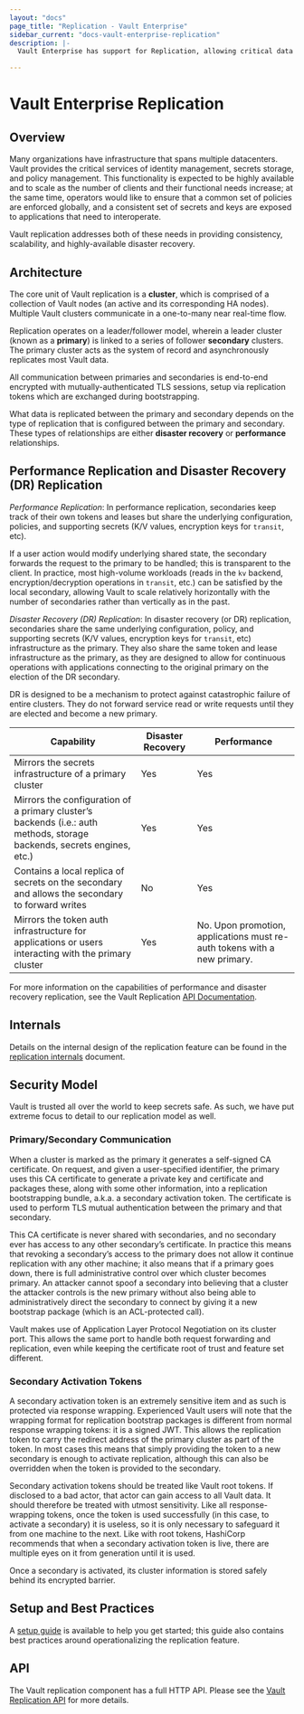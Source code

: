 ```yaml
---
layout: "docs"
page_title: "Replication - Vault Enterprise"
sidebar_current: "docs-vault-enterprise-replication"
description: |-
  Vault Enterprise has support for Replication, allowing critical data to be replicated across clusters to support horizontally scaling and disaster recovery workloads.

---
```


# Vault Enterprise Replication

## Overview

Many organizations have infrastructure that spans multiple datacenters. Vault
provides the critical services of identity management, secrets storage, and
policy management.  This functionality is expected to be highly available and
to scale as the number of clients and their functional needs increase; at the
same time, operators would like to ensure that a common set of policies are
enforced globally, and a consistent set of secrets and keys are exposed to
applications that need to interoperate.

Vault replication addresses both of these needs in providing consistency,
scalability, and highly-available disaster recovery.

## Architecture

The core unit of Vault replication is a **cluster**, which is comprised of a
collection of Vault nodes (an active and its corresponding HA nodes). Multiple Vault
clusters communicate in a one-to-many near real-time flow.

Replication operates on a leader/follower model, wherein a leader cluster (known as a
**primary**) is linked to a series of follower **secondary** clusters. The primary
cluster acts as the system of record and asynchronously replicates most Vault data.

All communication between primaries and secondaries is end-to-end encrypted
with mutually-authenticated TLS sessions, setup via replication tokens which are
exchanged during bootstrapping.

What data is replicated between the primary and secondary depends on the type of
replication that is configured between the primary and secondary. These types
of relationships are either **disaster recovery** or **performance**
relationships.

## Performance Replication and Disaster Recovery (DR) Replication

*Performance Replication*:
In performance replication, secondaries keep track of their own tokens and leases
but share the underlying configuration, policies, and supporting secrets (K/V values,
encryption keys for `transit`, etc).

If a user action would modify underlying shared state, the secondary forwards the request
to the primary to be handled; this is transparent to the client. In practice, most
high-volume workloads (reads in the `kv` backend, encryption/decryption operations
in `transit`, etc.) can be satisfied by the local secondary, allowing Vault to scale
relatively horizontally with the number of secondaries rather than vertically as
in the past.

*Disaster Recovery (DR) Replication*:
In disaster recovery (or DR) replication, secondaries share the same underlying configuration,
policy, and supporting secrets  (K/V values, encryption keys for `transit`, etc) infrastructure
as the primary. They also share the same token and lease infrastructure as the primary, as
they are designed to allow for continuous operations with applications connecting to the
original primary on the election of the DR secondary.

DR is designed to be a mechanism to protect against catastrophic failure of entire clusters.
They do not forward service read or write requests until they are elected and become a new primary.

| Capability                                                                                                               	| Disaster Recovery 	| Performance                                                              	|
|--------------------------------------------------------------------------------------------------------------------------	|-------------------	|--------------------------------------------------------------------------	|
| Mirrors the secrets infrastructure of a primary cluster                                                                  	| Yes               	| Yes                                                                      	|
| Mirrors the configuration of a primary cluster’s backends (i.e.: auth methods, storage backends, secrets engines, etc.) 	| Yes               	| Yes                                                                      	|
| Contains a local replica of secrets on the secondary and allows the secondary to forward writes                          	| No                	| Yes                                                                      	|
| Mirrors the token auth infrastructure for applications or users interacting with the primary cluster                     	| Yes               	| No. Upon promotion, applications must re-auth tokens with a new primary. 	|

For more information on the capabilities of performance and disaster recovery replication, see the Vault Replication [API Documentation](/api/system/replication.html).

## Internals

Details on the internal design of the replication feature can be found in the
[replication
internals](/docs/internals/replication.html)
document.

## Security Model

Vault is trusted all over the world to keep secrets safe. As such, we have put
extreme focus to detail to our replication model as well.

### Primary/Secondary Communication

When a cluster is marked as the primary it generates a self-signed CA
certificate. On request, and given a user-specified identifier, the primary
uses this CA certificate to generate a private key and certificate and packages
these, along with some other information, into a replication bootstrapping
bundle, a.k.a. a secondary activation token. The certificate is used to perform
TLS mutual authentication between the primary and that secondary.

This CA certificate is never shared with secondaries, and no secondary ever has
access to any other secondary’s certificate. In practice this means that
revoking a secondary’s access to the primary does not allow it continue
replication with any other machine; it also means that if a primary goes down,
there is full administrative control over which cluster becomes primary. An
attacker cannot spoof a secondary into believing that a cluster the attacker
controls is the new primary without also being able to administratively direct
the secondary to connect by giving it a new bootstrap package (which is an
ACL-protected call).

Vault makes use of Application Layer Protocol Negotiation on its cluster port.
This allows the same port to handle both request forwarding and replication,
even while keeping the certificate root of trust and feature set different.

### Secondary Activation Tokens

A secondary activation token is an extremely sensitive item and as such is
protected via response wrapping. Experienced Vault users will note that the
wrapping format for replication bootstrap packages is different from normal
response wrapping tokens: it is a signed JWT. This allows the replication token
to carry the redirect address of the primary cluster as part of the token. In
most cases this means that simply providing the token to a new secondary is
enough to activate replication, although this can also be overridden when the
token is provided to the secondary.

Secondary activation tokens should be treated like Vault root tokens. If
disclosed to a bad actor, that actor can gain access to all Vault data. It
should therefore be treated with utmost sensitivity.  Like all
response-wrapping tokens, once the token is used successfully (in this case, to
activate a secondary) it is useless, so it is only necessary to safeguard it
from one machine to the next.  Like with root tokens, HashiCorp recommends that
when a secondary activation token is live, there are multiple eyes on it from
generation until it is used.

Once a secondary is activated, its cluster information is stored safely behind
its encrypted barrier.

## Setup and Best Practices

A [setup guide](/guides/operations/replication.html) is
available to help you get started; this guide also contains best practices
around operationalizing the replication feature.

## API

The Vault replication component has a full HTTP API. Please see the
[Vault Replication API](/api/system/replication.html) for more
details.
